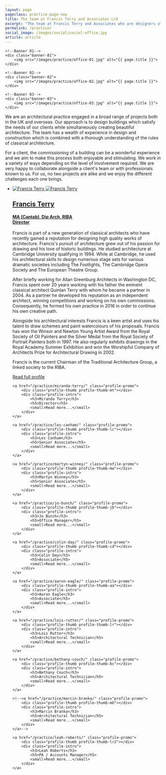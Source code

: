 ```yaml
---
layout: page
pageclass: practice-page-new
title: The team at Francis Terry and Associates Ltd
excerpt: "The team at Francis Terry and Associates who are designers of new-build and restorations of classical Georgian style architecture and country houses"
permalink: /practice/
social_image: /images/social/social-office.jpg
article: article
---
```


<div class="banner-area">
	
	<!--Banner 01-->
	<div class="banner-01">
		<img src="/images/practice/office-01.jpg" alt="{{ page.title }}">
	</div>
	
	<!--Banner 02-->
	<div class="banner-02">
		<img src="/images/practice/office-02.jpg" alt="{{ page.title }}">
	</div>
	
	<!--Banner 03-->
	<div class="banner-03">
		<img src="/images/practice/office-03.jpg" alt="{{ page.title }}">
	</div>

</div>

<div class="practice">
<p>We are an architectural practice engaged in a broad range of projects both in the UK and overseas.  Our approach is to design buildings which satisfy the needs of our clients while simultaneously creating beautiful architecture.  The team has a wealth of experience in design and construction which is combined with a thorough understanding of the rules of classical architecture. </p>

<p>For a client, the commissioning of a building can be a wonderful experience and we aim to make this process both enjoyable and stimulating.  We work in a variety of ways depending on the level of involvement required.  We are very happy to collaborate alongside a client's team or with professionals known to us.  For us, no two projects are alike and we enjoy the different challenges each one brings. </p>
</div>

<lineout></lineout>

<ul class="list blog">
	<li id="francis_terry">
		<a href="/practice/francis-terry/">
			<img src="/images/practice/francis-terry-5.jpg" alt="Francis Terry" class="tall" />
			<img src="/images/practice/francis-terry-5-b.jpg" alt="Francis Terry" class="wide" />
		</a>
		<div class="blog-text">
			<a href="/practice/francis-terry/">
			<h2>Francis Terry</h2>
			<h4>MA (Cantab), Dip Arch, RIBA <br />Director</h4>
			</a>
			<p>
				Francis is part of a new generation of classical architects who have recently gained a reputation for designing high quality works of architecture.  Francis's pursuit of architecture grew out of his passion for drawing and his love of historic buildings. He studied architecture at Cambridge University qualifying in 1994.  While at Cambridge, he used his architectural skills to design numerous stage sets for various dramatic societies including The Footlights, The Cambridge Opera Society and The European Theatre Group. 
			</p><p>
				After briefly working for Allan Greenburg Architects in Washington DC, Francis spent over 20 years working with his father the eminent classical architect Quinlan Terry with whom he became a partner in 2004. As a partner he developed his reputation as an independent architect, winning competitions and working on his own commissions. Consequently, he formed his own practice in 2016 in order to continue his own creative path. 
			</p><p>
				Alongside his architectural interests Francis is a keen artist and uses his talent to draw schemes and paint watercolours of his proposals.  Francis has won the Winsor and Newton Young Artist Award from the Royal Society of Oil Painters and the Silver Medal from the Royal Society of Portrait Painters both in 1997. He also regularly exhibits drawings in the Royal Academy Summer Exhibition and won the Worshipful Company of Architects Prize for Architectural Drawing in 2002. 
			</p><p>
				Francis is the current Chairman of the Traditional Architecture Group, a linked society to the RIBA.
			</p><p>
				<a href="/practice/francis-terry/">Read full profile</a>
			</p>
		</div>
	</li>

<!--<lineout></lineout>

	<li id="miranda_terry">
		<a href="/practice/miranda-terry/">
			<img src="/images/practice/miranda-terry.jpg" alt="Miranda Terry" class="tall" />
			<img src="/images/practice/miranda-terry-b.jpg" alt="Miranda Terry" class="wide" />
		</a>
		<div class="blog-text">
			<a href="/practice/miranda-terry/">
				<h2>Miranda Terry</h2>
				<h4>MA (Cantab), Dip Arch, MSc (Lon), RIBA <br />Director</h4>
			</a>
			<p>
				Miranda studied architecture at Cambridge University qualifying in 1994 and has subsequently taken an MSc at King’s College in Construction Law. She now runs the part 3 course at the Faculty of Architecture, Cambridge University. Her recent experience has involved a number of listed properties.
			</p><p>
				<a href="/practice/miranda-terry/">Read full profile</a>
			</p>
		</div>
	</li>
</ul>-->

<lineout></lineout>

<div class="profile-promo-container">

	<a href="/practice/miranda-terry/" class="profile-promo">
		<div class="profile-thumb profile-thumb-mt"></div>
		<div class="profile-intro">
			<h3>Miranda Terry</h3>
			<h5>Director</h5>
			<small>Read more...</small>
		</div>
	</a>

	<a href="/practice/les-canham/" class="profile-promo">
		<div class="profile-thumb profile-thumb-lc"></div>
		<div class="profile-intro">
			<h3>Les Canham</h3>
			<h5>Senior Associate</h5>
			<small>Read more...</small>
		</div>
	</a>

	<a href="/practice/martyn-winney/" class="profile-promo">
		<div class="profile-thumb profile-thumb-mw"></div>
		<div class="profile-intro">
			<h3>Martyn Winney</h3>
			<h5>Senior Associate</h5>
			<small>Read more...</small>
		</div>
	</a>
	
	<a href="/practice/jo-bunch/" class="profile-promo">
		<div class="profile-thumb profile-thumb-jb"></div>
		<div class="profile-intro">
			<h3>Jo Bunch</h3>
			<h5>Office Manager</h5>
			<small>Read more...</small>
		</div>
	</a>

	<a href="/practice/colin-day/" class="profile-promo">
		<div class="profile-thumb profile-thumb-cd"></div>
		<div class="profile-intro">
			<h3>Colin Day</h3>
			<h5>Associate</h5>
			<small>Read more...</small>
		</div>
	</a>

	<a href="/practice/aaron-eagle/" class="profile-promo">
		<div class="profile-thumb profile-thumb-aa"></div>
		<div class="profile-intro">
			<h3>Aaron Eagle</h3>
			<h5>Associate</h5>
			<small>Read more...</small>
		</div>
	</a>
	
	<a href="/practice/lois-rutter/" class="profile-promo">
		<div class="profile-thumb profile-thumb-lr"></div>
		<div class="profile-intro">
			<h3>Lois Rutter</h3>
			<h5>Architectural Technician</h5>
			<small>Read more...</small>
		</div>
	</a>
	
	<a href="/practice/bethany-couch/" class="profile-promo">
		<div class="profile-thumb profile-thumb-bc"></div>
		<div class="profile-intro">
			<h3>Bethany Couch</h3>
			<h5>Architectural Technician</h5>
			<small>Read more...</small>
		</div>
	</a>

	<!--<a href="/practice/marcin-branka/" class="profile-promo">
		<div class="profile-thumb profile-thumb-mb"></div>
		<div class="profile-intro">
			<h3>Marcin Branka</h3>
			<h5>Architectural Technician</h5>
			<small>Read more...</small>
		</div>
	</a>-->
	
	<a href="/practice/leah-roberts/" class="profile-promo">
		<div class="profile-thumb profile-thumb-lr2"></div>
		<div class="profile-intro">
			<h3>Leah Roberts</h3>
			<h5>PA / Accounts Manager</h5>
			<small>Read more...</small>
		</div>
	</a>
	
</div>